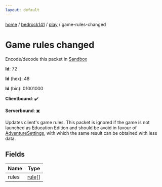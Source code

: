 ```yaml
---
layout: default
---
```


[home](/)  /  [bedrock141](/protocol/bedrock141)  /  [play](/protocol/bedrock141/play)  /  game-rules-changed

# Game rules changed

Encode/decode this packet in [Sandbox](../../../sandbox/bedrock141#Play.GameRulesChanged)

**Id**: 72

**Id** (hex): 48

**Id** (bin): 01001000

**Clientbound**: ✔️

**Serverbound**: ✖️

Updates client's game rules. This packet is ignored if the game is not launched as Education Edition and should be avoid in favour of [AdventureSettings](#play_adventure-settings), with which the same result can be obtained with less data.

## Fields

Name | Type
---|---
rules | [rule](/protocol/bedrock141/types/rule)[]
